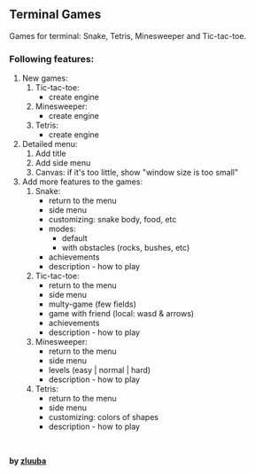 ## Terminal Games

Games for terminal: Snake, Tetris, Minesweeper and Tic-tac-toe.


### Following features:
1. New games:
   1. Tic-tac-toe:
      - create engine
   2. Minesweeper:
      - create engine
   3. Tetris:
      - create engine
2. Detailed menu:
   1. Add title
   2. Add side menu 
   3. Canvas: if it's too little, show "window size is too small"
3. Add more features to the games:
   1. Snake:
      - return to the menu
      - side menu
      - customizing: snake body, food, etc
      - modes:
        - default
        - with obstacles (rocks, bushes, etc)
      - achievements
      - description - how to play
   2. Tic-tac-toe:
      - return to the menu
      - side menu
      - multy-game (few fields)
      - game with friend (local: wasd & arrows)
      - achievements
      - description - how to play
   3. Minesweeper:
      - return to the menu
      - side menu
      - levels (easy | normal | hard)
      - description - how to play
   4. Tetris:
      - return to the menu
      - side menu
      - customizing: colors of shapes
      - description - how to play

<br>

**by [zluuba](https://www.freecodecamp.org/zluuba)**
